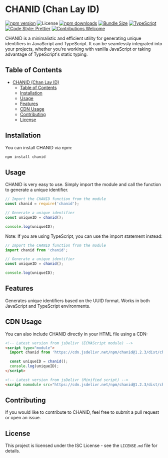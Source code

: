 # CHANID (Chan Lay ID)

[![npm version](https://badge.fury.io/js/chanid.svg)](https://www.npmjs.com/package/chanid)
![License](https://img.shields.io/github/license/chanmyaemaung/chanid)
[![npm downloads](https://img.shields.io/npm/dt/chanid.svg)](https://www.npmjs.com/package/chanid)
[![Bundle Size](https://img.shields.io/bundlephobia/min/chanid)](https://bundlephobia.com/result?p=chanid)
[![TypeScript](https://img.shields.io/badge/-TypeScript-blue)](https://www.typescriptlang.org/)
[![Code Style: Prettier](https://img.shields.io/badge/code_style-prettier-ff69b4.svg)](https://prettier.io/)
[![Contributions Welcome](https://img.shields.io/badge/contributions-welcome-brightgreen.svg)](https://github.com/chanmyaemaung/chanid/issues)

CHANID is a minimalistic and efficient utility for generating unique identifiers in JavaScript and TypeScript. It can be seamlessly integrated into your projects, whether you're working with vanilla JavaScript or taking advantage of TypeScript's static typing.

## Table of Contents

- [CHANID (Chan Lay ID)](#chanid-chan-lay-id)
  - [Table of Contents](#table-of-contents)
  - [Installation](#installation)
  - [Usage](#usage)
  - [Features](#features)
  - [CDN Usage](#cdn-usage)
  - [Contributing](#contributing)
  - [License](#license)

## Installation

You can install CHANID via npm:

```bash
npm install chanid
```

## Usage

CHANID is very easy to use. Simply import the module and call the function to generate a unique identifier.

```js
// Import the CHANID function from the module
const chanid = require('chanid');

// Generate a unique identifier
const uniqueID = chanid();

console.log(uniqueID);
```

Note: If you are using TypeScript, you can use the import statement instead:
```js
// Import the CHANID function from the module
import chanid from 'chanid';

// Generate a unique identifier
const uniqueID = chanid();

console.log(uniqueID);
```

## Features

Generates unique identifiers based on the UUID format.
Works in both JavaScript and TypeScript environments.

## CDN Usage

You can also include CHANID directly in your HTML file using a CDN:

```html
<!-- Latest version from jsDelivr (ECMAScript module) -->
<script type="module">
  import chanid from 'https://cdn.jsdelivr.net/npm/chanid@1.2.3/dist/chanid.mjs';

  const uniqueID = chanid();
  console.log(uniqueID);
</script>

<!-- Latest version from jsDelivr (Minified script) -->
<script nomodule src="https://cdn.jsdelivr.net/npm/chanid@1.2.3/dist/chanid.min.js"></script>
```

## Contributing

If you would like to contribute to CHANID, feel free to submit a pull request or open an issue.

## License

This project is licensed under the ISC License - see the `LICENSE.md` file for details.